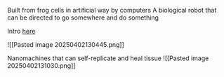 Built from frog cells in artificial way by computers
A biological robot that can be directed to go somewhere and do something

Intro [here](https://www.youtube.com/watch?v=8WyWFAS96ac)

![[Pasted image 20250402130445.png]]

Nanomachines that can self-replicate and heal tissue
![[Pasted image 20250402131030.png]]
